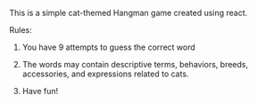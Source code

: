 This is a simple cat-themed Hangman game created using react.

Rules:

1. You have 9 attempts to guess the correct word

2. The words may contain descriptive terms, behaviors, breeds, accessories, and expressions related to cats.

3. Have fun!